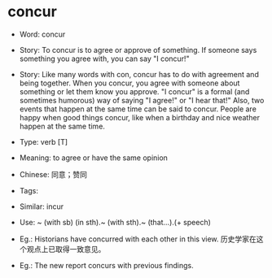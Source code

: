# concur

- Word: concur
- Story: To concur is to agree or approve of something. If someone says something you agree with, you can say "I concur!"
- Story: Like many words with con, concur has to do with agreement and being together. When you concur, you agree with someone about something or let them know you approve. "I concur" is a formal (and sometimes humorous) way of saying "I agree!" or "I hear that!" Also, two events that happen at the same time can be said to concur. People are happy when good things concur, like when a birthday and nice weather happen at the same time.

- Type: verb [T]
- Meaning: to agree or have the same opinion
- Chinese: 同意；赞同
- Tags: 
- Similar: incur
- Use: ~ (with sb) (in sth).~ (with sth).~ (that…).(+ speech)
- Eg.: Historians have concurred with each other in this view. 历史学家在这个观点上已取得一致意见。
- Eg.: The new report concurs with previous findings.

